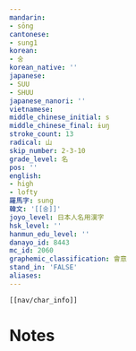 ```yaml
---
mandarin:
- sōng
cantonese:
- sung1
korean:
- 숭
korean_native: ''
japanese:
- SUU
- SHUU
japanese_nanori: ''
vietnamese:
middle_chinese_initial: s
middle_chinese_final: ɨuŋ
stroke_count: 13
radical: 山
skip_number: 2-3-10
grade_level: 名
pos: ''
english:
- high
- lofty
羅馬字: sung
韓文: '[[숭]]'
joyo_level: 日本人名用漢字
hsk_level: ''
hanmun_edu_level: ''
danayo_id: 8443
mc_id: 2060
graphemic_classification: 會意
stand_in: 'FALSE'
aliases:
---
```

```meta-bind-embed
[[nav/char_info]]
```

# Notes
